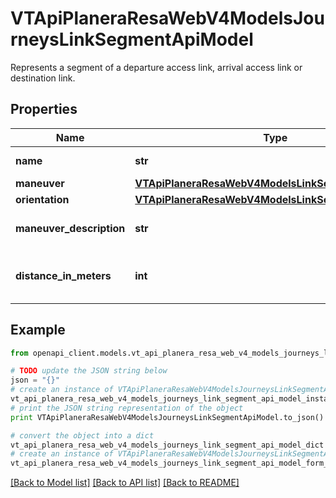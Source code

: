 # VTApiPlaneraResaWebV4ModelsJourneysLinkSegmentApiModel

Represents a segment of a departure access link, arrival access link or destination link.

## Properties
Name | Type | Description | Notes
------------ | ------------- | ------------- | -------------
**name** | **str** | Segment name. | [optional] 
**maneuver** | [**VTApiPlaneraResaWebV4ModelsLinkSegmentManeuver**](VTApiPlaneraResaWebV4ModelsLinkSegmentManeuver.md) |  | [optional] 
**orientation** | [**VTApiPlaneraResaWebV4ModelsLinkSegmentOrientation**](VTApiPlaneraResaWebV4ModelsLinkSegmentOrientation.md) |  | [optional] 
**maneuver_description** | **str** | Description for the maneuver. | [optional] 
**distance_in_meters** | **int** | Distance for this segment in meter. | [optional] 

## Example

```python
from openapi_client.models.vt_api_planera_resa_web_v4_models_journeys_link_segment_api_model import VTApiPlaneraResaWebV4ModelsJourneysLinkSegmentApiModel

# TODO update the JSON string below
json = "{}"
# create an instance of VTApiPlaneraResaWebV4ModelsJourneysLinkSegmentApiModel from a JSON string
vt_api_planera_resa_web_v4_models_journeys_link_segment_api_model_instance = VTApiPlaneraResaWebV4ModelsJourneysLinkSegmentApiModel.from_json(json)
# print the JSON string representation of the object
print VTApiPlaneraResaWebV4ModelsJourneysLinkSegmentApiModel.to_json()

# convert the object into a dict
vt_api_planera_resa_web_v4_models_journeys_link_segment_api_model_dict = vt_api_planera_resa_web_v4_models_journeys_link_segment_api_model_instance.to_dict()
# create an instance of VTApiPlaneraResaWebV4ModelsJourneysLinkSegmentApiModel from a dict
vt_api_planera_resa_web_v4_models_journeys_link_segment_api_model_form_dict = vt_api_planera_resa_web_v4_models_journeys_link_segment_api_model.from_dict(vt_api_planera_resa_web_v4_models_journeys_link_segment_api_model_dict)
```
[[Back to Model list]](../README.md#documentation-for-models) [[Back to API list]](../README.md#documentation-for-api-endpoints) [[Back to README]](../README.md)


